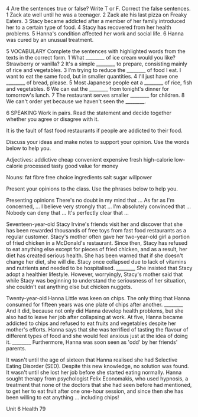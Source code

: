 4 Are the sentences true or false? Write T or F. Correct the false sentences.
1 Zack ate well until he was a teenager.
2 Zack ate his last pizza on Freaky Eaters.
3 Stacy became addicted after a member of her family introduced her to a certain type of food.
4 Stacy has recovered from her health problems.
5 Hanna's condition affected her work and social life.
6 Hanna was cured by an unusual treatment.

5 VOCABULARY Complete the sentences with highlighted words from the texts in the correct form.
1 What ________ of ice cream would you like? Strawberry or vanilla?
2 It's a simple ________ to prepare, consisting mainly of rice and vegetables.
3 I'm trying to reduce the ________ of food I eat. I want to eat the same food, but in smaller quantities.
4 I'll just have one ________ of bread, please.
5 Most Japanese people eat a ________ of rice, fish and vegetables.
6 We can eat the ________ from tonight's dinner for tomorrow's lunch.
7 The restaurant serves smaller ________ for children.
8 We can't order yet because we haven't seen the ________.

6 SPEAKING Work in pairs. Read the statement and decide together whether you agree or disagree with it.

It is the fault of fast food restaurants if people are addicted to their food.

Discuss your ideas and make notes to support your opinion. Use the words below to help you.

Adjectives: addictive cheap convenient expensive fresh high-calorie low-calorie processed tasty good value for money

Nouns: fat fibre free choice ingredients salt sugar willpower

Present your opinions to the class. Use the phrases below to help you.

Presenting opinions
There's no doubt in my mind that ...
As far as I'm concerned, ...
I believe very strongly that ...
I'm absolutely convinced that ...
Nobody can deny that ...
It's perfectly clear that ...

Seventeen-year-old Stacy Irvine's friends visit her and discover that she has been rewarded thousands of free toys from fast food restaurants as a regular customer. Stacy's mother often gave her two-year-old girl a portion of fried chicken in a McDonald's restaurant. Since then, Stacy has refused to eat anything else except for pieces of fried chicken, and as a result, her diet has created serious health. She has been warned that if she doesn't change her diet, she will die. Stacy once collapsed due to lack of vitamins and nutrients and needed to be hospitalised. ________ She insisted that Stacy adopt a healthier lifestyle. However, worryingly, Stacy's mother said that while Stacy was beginning to understand the seriousness of her situation, she couldn't eat anything else but chicken nuggets.

Twenty-year-old Hanna Little was keen on chips. The only thing that Hanna consumed for fifteen years was one plate of chips after another. ________ And it did, because not only did Hanna develop health problems, but she also had to leave her job after collapsing at work. At five, Hanna became addicted to chips and refused to eat fruits and vegetables despite her mother's efforts. Hanna says that she was terrified of tasting the flavour of different types of food and she would feel anxious just at the idea of doing it. ________ Furthermore, Hanna was soon seen as 'odd' by her friends' parents.

It wasn't until the age of sixteen that Hanna realised she had Selective Eating Disorder (SED). Despite this new knowledge, no solution was found. It wasn't until she lost her job before she started eating normally. Hanna sought therapy from psychologist Felix Economakis, who used hypnosis, a treatment that none of the doctors that she had seen before had mentioned, to get her to eat fruit after one one-hour session, and since then she has been willing to eat anything ... including chips!

Unit 6 Health 79